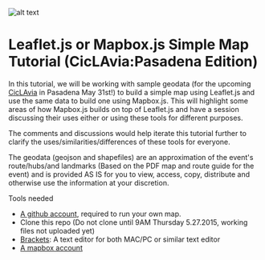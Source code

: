 ![alt text](https://raw.githubusercontent.com/maptimeLA/leaflet_mapbox_tut/master/images/cover.png)
# Leaflet.js or Mapbox.js Simple Map Tutorial (CicLAvia:Pasadena Edition)

In this tutorial, we will be working with sample geodata (for the upcoming [CicLAvia](http://www.ciclavia.org/) in Pasadena May 31st!) to build a simple map using Leaflet.js and use the same data to build one using Mapbox.js. This will highlight some areas of how Mapbox.js builds on top of Leaflet.js and have a session discussing their uses either or using these tools for different purposes. 

The comments and discussions would help iterate this tutorial further to clarify the uses/similarities/differences of these tools for everyone.

The geodata (geojson and shapefiles) are an approximation of the event's route/hubs/and landmarks (Based on the PDF map and route guide for the event) and is provided AS IS for you to view, access, copy, distribute and otherwise use the information at your discretion.

Tools needed
 * [A github account](https://github.com/), required to run your own map.
 * Clone this repo (Do not clone until 9AM Thursday 5.27.2015, working files not uploaded yet)
 * [Brackets](http://brackets.io/): A text editor for both MAC/PC or similar text editor
 * [A mapbox account](https://www.mapbox.com/signup/)
